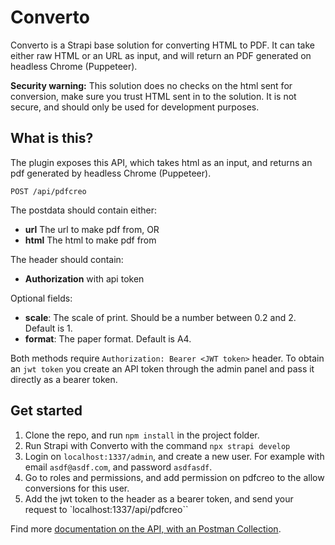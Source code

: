 # Converto

Converto is a Strapi base solution for converting HTML to PDF. It can take either raw HTML or an URL as input, and will return an PDF generated on headless Chrome (Puppeteer).

**Security warning:** This solution does no checks on the html sent for conversion, make sure you trust HTML sent in to the solution. It is not secure, and should only be used for development purposes.

## What is this?

The plugin exposes this API, which takes html as an input, and returns an pdf generated by headless Chrome (Puppeteer).

`POST /api/pdfcreo`

The postdata should contain either:

- **url** The url to make pdf from, OR
- **html** The html to make pdf from

The header should contain:

- **Authorization** with api token

Optional fields:

- **scale**: The scale of print. Should be a number between 0.2 and 2. Default is 1.
- **format**: The paper format. Default is A4.

Both methods require `Authorization: Bearer <JWT token>` header. To obtain an `jwt token` you create an API token through the admin panel and pass it directly as a bearer token.

## Get started

1. Clone the repo, and run `npm install` in the project folder.
2. Run Strapi with Converto with the command `npx strapi develop`
3. Login on `localhost:1337/admin`, and create a new user. For example with email `asdf@asdf.com`, and password `asdfasdf`.
4. Go to roles and permissions, and add permission on pdfcreo to the allow conversions for this user.
5. Add the jwt token to the header as a bearer token, and send your request to `localhost:1337/api/pdfcreo``

Find more [documentation on the API, with an Postman Collection](https://documenter.getpostman.com/view/863421/SWLZeUzS?version=latest).
